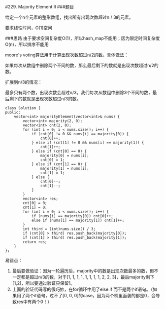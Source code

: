 #229. Majority Element II
###题目

给定一个n个元素的整形数组，找出所有出现次数超过n / 3的元素。

要求线性时间，O(1)空间

###思路
由于要求空间复杂度O(1)，所以hash_map不能用；因为限定时间复杂度O(n)，所以排序不能用

moore's voting算法用于计算出现次数超过n/2的数。具体做法：

如果每次从数组中删除两个不同的数，那么最后剩下的数就是出现次数超过n/2的数。

扩展到n/3的情况：

最多只有两个数，出现次数会超过n/3。我们每次从数组中删除3个不同的数，最后剩下的数就是出现次数超过n/3的数。

```
class Solution {
public:
    vector<int> majorityElement(vector<int>& nums) {
        vector<int> majority(2, 0);
        vector<int> cnt(2, 0);
        for (int i = 0; i < nums.size(); i++) {
            if (cnt[0] != 0 && nums[i] == majority[0]) {
                cnt[0]++;
            } else if (cnt[1] != 0 && nums[i] == majority[1]) {
                cnt[1]++;
            } else if (cnt[0] == 0) {
                majority[0] = nums[i];
                cnt[0] = 1;
            } else if (cnt[1] == 0) {
                majority[1] = nums[i];
                cnt[1] = 1;
            } else {
                cnt[0]--;
                cnt[1]--;
            }
        }
        vector<int> res;
        cnt[0] = 0;
        cnt[1] = 0;
        for (int i = 0; i < nums.size(); i++) {
            if (nums[i] == majority[0]) cnt[0]++;
            else if (nums[i] == majority[1]) cnt[1]++;
        }
        int third = (int)nums.size() / 3;
        if (cnt[0] > third) res.push_back(majority[0]);
        if (cnt[1] > third) res.push_back(majority[1]);
        return res;
    }
};
```

易错点：

1. 最后要做验证：因为一轮遍历后，majority中的数是出现次数最多的数，但不一定都是超过n/3的数，对于[1, 1, 1, 1, 1, 1, 1, 1, 2, 2, 3]，最后majority剩下[1,2]，所以要通过验证只保留1。
2. 上面的验证代码写的很巧妙，在for循环中用了else if 而不是两个if语句。（如果用了两个if语句，过不了[0, 0, 0]的case，因为两个桶里面装的都是0，会导致res中有两个0！）
